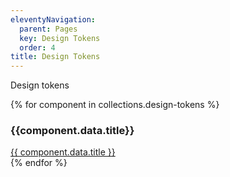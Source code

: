 ```yaml
---
eleventyNavigation:
  parent: Pages
  key: Design Tokens
  order: 4
title: Design Tokens
---
```

<link href="/css/categories/components.css" rel="stylesheet" type="text/css">

Design tokens
<div class="wrapper">
{% for component in collections.design-tokens %}
  <div class="component">
  <h3>{{component.data.title}}</h3>
  <nord-card padding="l">
  <a href="{{ component.url | url }}">{{ component.data.title }}</a>
  </nord-card>
  </div>
{% endfor %}
</div>
